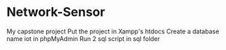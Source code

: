 # Network-Sensor
My capstone project
Put the project in Xampp's htdocs
Create a database name iot in phpMyAdmin
Run 2 sql script in sql folder
